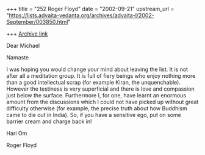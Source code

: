 +++
title = "252 Roger Floyd"
date = "2002-09-21"
upstream_url = "https://lists.advaita-vedanta.org/archives/advaita-l/2002-September/003850.html"

+++
[Archive link](https://lists.advaita-vedanta.org/archives/advaita-l/2002-September/003850.html)

Dear Michael

Namaste

I was hoping you would change your mind about leaving the list. It is not
after all a meditation group. It is full of fiery beings who enjoy nothing
more than a good intellectual scrap (for example Kiran, the unquenchable).
However the testiness is very superficial and there is love and compassion
just below the surface. Furthermore I, for one, have learnt an enormous
amount from the discussions which I could not have picked up without great
difficulty otherwise (for example, the precise truth about how Buddhism came
to die out in India). So, if you have a sensitive ego, put on some barrier
cream and charge back in!

Hari Om

Roger Floyd

